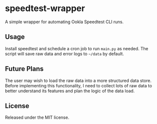 # speedtest-wrapper

A simple wrapper for automating Ookla Speedtest CLI runs.

## Usage

Install speedtest and schedule a cron job to run `main.py` as needed.
The script will save raw data and error logs to `~/data` by default.

## Future Plans

The user may wish to load the raw data into a more structured data store.
Before implementing this functionality, I need to collect lots of raw data
to better understand its features and plan the logic of the data load.

## License

Released under the MIT license.
